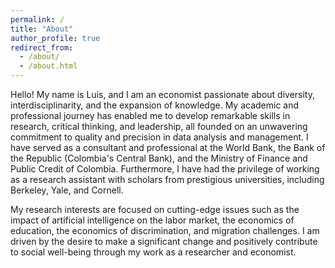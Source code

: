 ```yaml
---
permalink: /
title: "About"
author_profile: true
redirect_from: 
  - /about/
  - /about.html
---
```


Hello! My name is Luis, and I am an economist passionate about diversity, interdisciplinarity, and the expansion of knowledge. My academic and professional journey has enabled me to develop remarkable skills in research, critical thinking, and leadership, all founded on an unwavering commitment to quality and precision in data analysis and management. I have served as a consultant and professional at the World Bank, the Bank of the Republic (Colombia's Central Bank), and the Ministry of Finance and Public Credit of Colombia. Furthermore, I have had the privilege of working as a research assistant with scholars from prestigious universities, including Berkeley, Yale, and Cornell.

My research interests are focused on cutting-edge issues such as the impact of artificial intelligence on the labor market, the economics of education, the economics of discrimination, and migration challenges. I am driven by the desire to make a significant change and positively contribute to social well-being through my work as a researcher and economist.
